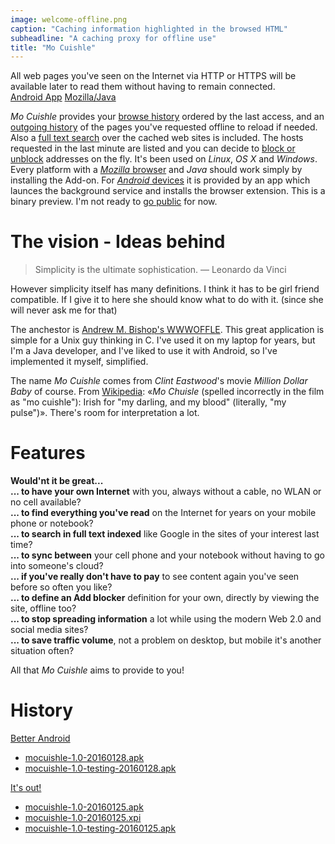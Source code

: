 ```yaml
---
image: welcome-offline.png
caption: "Caching information highlighted in the browsed HTML"
subheadline: "A caching proxy for offline use"
title: "Mo Cuishle"
---
```


All web pages you've seen on the Internet via HTTP or HTTPS will be available 
later to read them without having to remain connected.<br><a 
class="button info" href="http://ganskef.github.io/MoCuishle/android-install/">Android App</a>&nbsp;<a class="button info" 
href="http://ganskef.github.io/MoCuishle/mozilla-install">Mozilla/Java</a>&nbsp;&nbsp;
<!--more-->

*Mo Cuishle* provides your 
[browse history](http://ganskef.github.io/MoCuishle/browse-history/) ordered by the last access, and an 
[outgoing history](http://ganskef.github.io/MoCuishle/outgoing-history/) of the pages you've requested offline to 
reload if needed. Also a [full text search](http://ganskef.github.io/MoCuishle/full-text-search/) over the cached 
web sites is included. The hosts requested in the last minute are listed and you 
can decide to [block or unblock](http://ganskef.github.io/MoCuishle/block-unblock/) addresses on the fly. It's 
been used on *Linux*, *OS X* and *Windows*. Every platform with a [*Mozilla* 
browser](http://ganskef.github.io/MoCuishle/mozilla-install/) and *Java* should work simply by installing the 
Add-on. For [*Android* devices](http://ganskef.github.io/MoCuishle/android-install/) it is provided by an app 
which launces the background service and installs the browser extension. This 
is a binary preview. I'm not ready to [go public](http://ganskef.github.io/MoCuishle/license/) for now.

# The vision - Ideas behind

> Simplicity is the ultimate sophistication. — Leonardo da Vinci

However simplicity itself has many definitions. I think it has to be girl friend 
compatible. If I give it to here she should know what to do with it. (since she 
will never ask me for that)

The anchestor is 
[Andrew M. Bishop's WWWOFFLE](http://www.gedanken.org.uk/software/wwwoffle/). 
This great application is simple for a Unix guy thinking in C. I've used it on 
my laptop for years, but I'm a Java developer, and I've liked to use it with 
Android, so I've implemented it myself, simplified. 

The name *Mo Cuishle* comes from *Clint Eastwood*'s movie *Million Dollar Baby* 
of course. From [Wikipedia](http://en.wikipedia.org/wiki/Million_Dollar_Baby): 
&#171;*Mo Chuisle* (spelled incorrectly in the film as "mo cuishle"): Irish for 
"my darling, and my blood" (literally, "my pulse")&#187;. There's room for 
interpretation a lot. 

# Features

**Would'nt it be great...**<br/>
**... to have your own Internet** with you, always without a cable, no WLAN or no cell available?<br/>
**... to find everything you've read** on the Internet for years on your mobile phone or notebook?<br/>
**... to search in full text indexed** like Google in the sites of your interest last time?<br/>
**... to sync between** your cell phone and your notebook without having to go into someone's cloud?<br/>
**... if you've really don't have to pay** to see content again you've seen before so often you like?<br/>
**... to define an Add blocker** definition for your own, directly by viewing the site, offline too?<br/>
**... to stop spreading information** a lot while using the modern Web 2.0 and social media sites?<br/>
**... to save traffic volume**, not a problem on desktop, but mobile it's another situation often?<br/>

All that *Mo Cuishle* aims to provide to you!

# History

[Better Android](http://ganskef.github.io/MoCuishle/better-android/)

 * [mocuishle-1.0-20160128.apk](http://ganskef.github.io/MoCuishle/mocuishle-binary-preview/mocuishle-1.0-20160128.apk)
 * [mocuishle-1.0-testing-20160128.apk](http://ganskef.github.io/MoCuishle/mocuishle-binary-preview/mocuishle-testing-1.0-20160128.apk)

[It's out!](http://ganskef.github.io/MoCuishle/it-is-out/)

 * [mocuishle-1.0-20160125.apk](http://ganskef.github.io/MoCuishle/mocuishle-binary-preview/mocuishle-1.0-20160125.apk)
 * [mocuishle-1.0-20160125.xpi](http://ganskef.github.io/MoCuishle/mocuishle-binary-preview/mocuishle-1.0-20160125.xpi)
 * [mocuishle-1.0-testing-20160125.apk](http://ganskef.github.io/MoCuishle/mocuishle-binary-preview/mocuishle-testing-1.0-20160125.apk)
